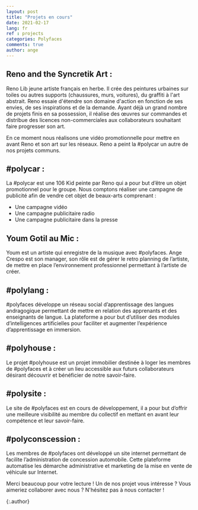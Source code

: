```yaml
---
layout: post
title: "Projets en cours"
date: 2021-02-17
lang: fr
ref : projects
categories: Polyfaces
comments: true
author: ange
---
```


## Reno and the Syncretik Art : 

Reno Lib jeune artiste français en herbe. 
Il crée des peintures urbaines sur toiles ou autres supports (chaussures, murs, voitures), du graffiti à l'art abstrait. Reno essaie d'étendre son domaine d'action en fonction de ses envies, de ses inspirations et de la demande.
Ayant déjà un grand nombre de projets finis en sa possession, il réalise des œuvres sur commandes et distribue des licences non-commerciales aux collaborateurs souhaitant faire progresser son art.

En ce moment nous réalisons une vidéo promotionnelle pour mettre en avant Reno et son art sur les réseaux.
Reno a peint la #polycar un autre de nos projets communs. 

## #polycar : 

La #polycar est une 106 Kid peinte par Reno qui a pour but d’être un objet promotionnel pour le groupe. Nous comptons réaliser une campagne de publicité afin de vendre cet objet de beaux-arts comprenant : 
- Une campagne vidéo
- Une campagne publicitaire radio
- Une campagne publicitaire dans la presse 

## Youm Gotil au Mic : 

Youm est un artiste qui enregistre de la musique avec #polyfaces. Ange Crespo est son manager, son rôle est de gérer le retro planning de l’artiste, de mettre en place l’environnement professionnel permettant à l’artiste de créer.


## #polylang : 

#polyfaces développe un réseau social d’apprentissage des langues andragogique permettant de mettre en relation des apprenants et des enseignants de langue. La plateforme a pour but d’utiliser des modules d’intelligences artificielles pour faciliter et augmenter l’expérience d’apprentissage en immersion. 

## #polyhouse : 

Le projet #polyhouse est un projet immobilier destinée à loger les membres de #polyfaces et à créer un lieu accessible aux futurs collaborateurs désirant découvrir et bénéficier de notre savoir-faire.  

## #polysite :

Le site de #polyfaces est en cours de développement, il a pour but d’offrir une meilleure visibilité au membre du collectif en mettant en avant leur compétence et leur savoir-faire. 

## #polyconscession : 

Les membres de #polyfaces ont développé un site internet permettant de facilite l’administration de concession automobile. Cette plateforme automatise les démarche administrative et marketing de la mise en vente de véhicule sur Internet.

Merci beaucoup pour votre lecture ! Un de nos projet vous intéresse ? Vous aimeriez collaborer avec nous ? N'hésitez pas à nous contacter !

{:.author}